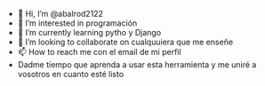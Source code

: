 - 👋 Hi, I’m @abalrod2122
- 👀 I’m interested in programación
- 🌱 I’m currently learning pytho y Django
- 💞️ I’m looking to collaborate on cualquuiera que me enseñe
- 📫 How to reach me con el email de mi perfil
- Dadme tiempo que aprenda a usar esta herramienta y me uniré a vosotros en cuanto esté listo

<!---
abalrod2122/abalrod2122 is a ✨ special ✨ repository because its `README.md` (this file) appears on your GitHub profile.
You can click the Preview link to take a look at your changes.
--->
